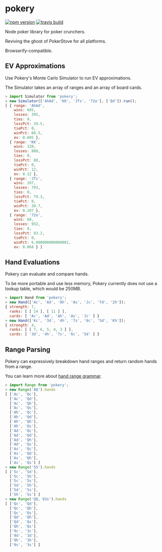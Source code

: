 pokery
======

[![npm version](https://badge.fury.io/js/pokery.svg)](http://badge.fury.io/js/pokery)
[![travis build](https://travis-ci.org/ngokevin/pokery.svg)](https://travis-ci.org/ngokevin/pokery)

Node poker library for poker crunchers.

Reviving the ghost of PokerStove for all platforms.

Browserify-compatible.


## EV Approximations

Use Pokery's Monte Carlo Simulator to run EV approximations.

The Simulator takes an array of ranges and an array of board cards.

```javascript
> import Simulator from 'pokery';
> new Simulator(['AhAd', 'KK', 'JTs', '72o'], ['Qd']).run();
[ { range: 'AhAd',
    wins: 605,
    losses: 395,
    ties: 0,
    lossPct: 39.5,
    tiePct: 0,
    winPct: 60.5,
    ev: 0.605 },
  { range: 'KK',
    wins: 120,
    losses: 880,
    ties: 0,
    lossPct: 88,
    tiePct: 0,
    winPct: 12,
    ev: 0.12 },
  { range: 'JTs',
    wins: 207,
    losses: 793,
    ties: 0,
    lossPct: 79.3,
    tiePct: 0,
    winPct: 20.7,
    ev: 0.207 },
  { range: '72o',
    wins: 68,
    losses: 932,
    ties: 0,
    lossPct: 93.2,
    tiePct: 0,
    winPct: 6.800000000000001,
    ev: 0.068 } ]
```

## Hand Evaluations

Pokery can evaluate and compare hands.

To be more portable and use less memory, Pokery currently does not use a lookup
table, which would be 250MB.

```javascript
> import Hand from 'pokery';
> new Hand(['Ac', 'Ad', 'Ah', 'As', 'Jc', 'Td', '2h']);
{ strength: 7,
  ranks: [ [ 14 ], [ 11 ] ],
  cards: [ 'Ac', 'Ad', 'Ah', 'As', 'Jc' ] }
> new Hand(['Kc', '3d', '4h', '7s', '6c', '5d', 'Kh']);
{ strength: 4,
  ranks: [ [ 7, 6, 5, 4, 3 ] ],
  cards: [ '3d', '4h', '7s', '6c', '5d' ] }
```

## Range Parsing

Pokery can expressively breakdown hand ranges and return random hands from a
range.

You can learn more about [hand range
grammar](http://pokerini.com/help/holdem_range_notation.php).

```javascript
> import Range from 'pokery';
> new Range('AQ').hands
[ ['Ac', 'Qc'],
  ['Ac', 'Qd'],
  ['Ac', 'Qh'],
  ['Ac', 'Qs'],
  ['Ah', 'Qc'],
  ['Ah', 'Qd'],
  ['Ah', 'Qh'],
  ['Ah', 'Qs'],
  ['Ad', 'Qc'],
  ['Ad', 'Qd'],
  ['Ad', 'Qh'],
  ['Ad', 'Qs'],
  ['As', 'Qc'],
  ['As', 'Qd'],
  ['As', 'Qh'],
  ['As', 'Qs'] ]
> new Range('55').hands
[ ['5c', '5d'],
  ['5c', '5h'],
  ['5c', '5s'],
  ['5d', '5h'],
  ['5d', '5s'],
  ['5h', '5s'] ]
> new Range('QQ, 93s').hands
[ ['Qc', 'Qd'],
  ['Qc', 'Qh'],
  ['Qc', 'Qs'],
  ['Qd', 'Qh'],
  ['Qd', 'Qs'],
  ['Qh', 'Qs']
  ['9c', '3c'],
  ['9d', '3d'],
  ['9h', '3h'],
  ['9s', '3s'] ]
```
